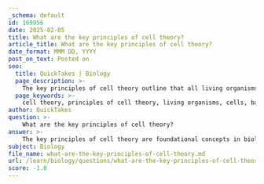 ```yaml
---
_schema: default
id: 169956
date: 2025-02-05
title: What are the key principles of cell theory?
article_title: What are the key principles of cell theory?
date_format: MMM DD, YYYY
post_on_text: Posted on
seo:
  title: QuickTakes | Biology
  page_description: >-
    The key principles of cell theory outline that all living organisms are composed of cells, cells are the basic units of life, and all cells arise from pre-existing cells, forming a fundamental framework in biology.
  page_keywords: >-
    cell theory, principles of cell theory, living organisms, cells, basic unit of life, pre-existing cells, unicellular, multicellular, Theodor Schwann, Matthias Schleiden, Rudolf Virchow, biological sciences, cellular basis of life
author: QuickTakes
question: >-
    What are the key principles of cell theory?
answer: >-
    The key principles of cell theory are foundational concepts in biology that describe the nature and function of cells. The cell theory is primarily based on three main postulates:\n\n1. **All living organisms are composed of cells**: This principle states that all forms of life, whether unicellular (like bacteria) or multicellular (like plants and animals), are made up of one or more cells. Cells are recognized as the basic structural units of life.\n\n2. **Cells are the basic unit of life**: This principle emphasizes that cells are the smallest units that can carry out all life processes. They serve as the fundamental building blocks of all living organisms, performing essential functions necessary for survival and reproduction.\n\n3. **All cells arise from pre-existing cells**: This principle asserts that new cells are produced only from the division of existing cells. This concept was a significant advancement in understanding biological processes, as it refuted earlier notions of spontaneous generation.\n\nThe formulation of cell theory is credited to German scientists Theodor Schwann and Matthias Schleiden in the 1830s, with later contributions from Rudolf Virchow. The cell theory serves as a cornerstone of biological sciences, providing a unified framework for understanding the cellular basis of life and the interrelationships among living organisms.
subject: Biology
file_name: what-are-the-key-principles-of-cell-theory.md
url: /learn/biology/questions/what-are-the-key-principles-of-cell-theory
score: -1.0
---
```


&nbsp;